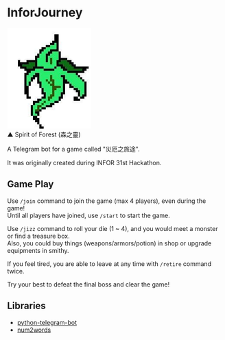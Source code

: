 # InforJourney
![Spirit of Forest](Img/Spirit%20of%20Forest.jpg)  
▲ Spirit of Forest (森之靈)

A Telegram bot for a game called "災厄之旅途".

It was originally created during INFOR 31st Hackathon.

## Game Play
Use `/join` command to join the game (max 4 players), even during the game!  
Until all players have joined, use `/start` to start the game.  

Use `/jizz` command to roll your die (1 ~ 4), and you would meet a monster or find a treasure box.  
Also, you could buy things (weapons/armors/potion) in shop or upgrade equipments in smithy.  

If you feel tired, you are able to leave at any time with `/retire` command twice.  

Try your best to defeat the final boss and clear the game!

## Libraries
 - [python-telegram-bot](https://pypi.org/project/python-telegram-bot/)
 - [num2words](https://pypi.org/project/num2words/)